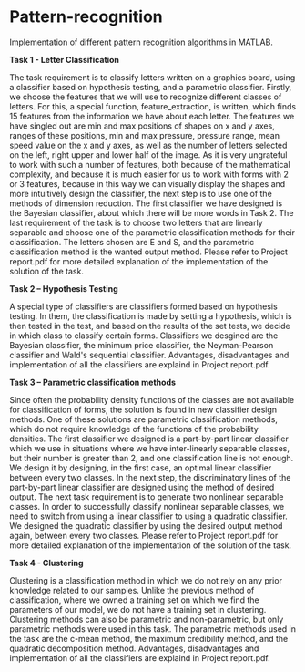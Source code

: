 # Pattern-recognition
Implementation of different pattern recognition algorithms in MATLAB.

**Task 1 - Letter Classification**

The task requirement is to classify letters written on a graphics board, using a classifier 
based on hypothesis testing, and a parametric classifier. Firstly, we choose the features that we will use to recognize different classes of letters. For this, a special function, 
feature_extraction, is written, which finds 15 features from the information we have about each 
letter. The features we have singled out are min and max positions of shapes on x and y axes, 
ranges of these positions, min and max pressure, pressure range, mean speed value on the x 
and y axes, as well as the number of letters selected on the left, right upper and lower half of 
the image.
As it is very ungrateful to work with such a number of features, both because of the 
mathematical complexity, and because it is much easier for us to work with forms with 2 or 3 
features, because in this way we can visually display the shapes and more intuitively design 
the classifier, the next step is to use one of the methods of dimension reduction.
The first classifier we have designed is the Bayesian classifier, about which there will be more words in Task 2.
The last requirement of the task is to choose two letters that are linearly separable and choose one of the parametric classification methods for their classification. The letters chosen are E and S, and the parametric classification method is the wanted output method.
Please refer to Project report.pdf for more detailed explanation of the implementation of the solution of the task.

**Task 2 – Hypothesis Testing**

A special type of classifiers are classifiers formed based on hypothesis testing. In them, the 
classification is made by setting a hypothesis, which is then tested in the test, and based on the results of the set tests, we decide in which class to classify certain forms. Classifiers we desgined are the Bayesian classifier, the minimum price classifier, the Neyman-Pearson classifier and Wald's sequential classifier.
Advantages, disadvantages and implementation of all the classifiers are explaind in Project report.pdf.

**Task 3 – Parametric classification methods**

Since often the probability density functions of the classes are not available for classification of forms, the solution is found in new classifier design methods. One of these solutions are parametric classification methods, which do not require knowledge of the functions of the probability densities.
The first classifier we designed is a part-by-part linear classifier which we use in situations where we have inter-linearly separable classes, but their number is greater than 2, and one classification line is not enough. We design it by designing, in the first case, an optimal linear classifier between every two classes.
In the next step, the discriminatory lines of the part-by-part linear classifier are designed using the method of desired output.
The next task requirement is to generate two nonlinear separable classes. In order to successfully classify nonlinear separable classes, we need to switch from using a linear classifier to using a quadratic classifier. We designed the quadratic classifier by using the desired output method again, between every two classes.
Please refer to Project report.pdf for more detailed explanation of the implementation of the solution of the task.

**Task 4 - Clustering**

Clustering is a classification method in which we do not rely on any prior knowledge related 
to our samples. Unlike the previous method of classification, where we owned a training set on 
which we find the parameters of our model, we do not have a training set in clustering. 
Clustering methods can also be parametric and non-parametric, but only parametric methods 
were used in this task. The parametric methods used in the task are the c-mean method, the 
maximum credibility method, and the quadratic decomposition method.
Advantages, disadvantages and implementation of all the classifiers are explaind in Project report.pdf.

